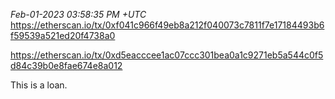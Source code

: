 _Feb-01-2023 03:58:35 PM +UTC_\
https://etherscan.io/tx/0xf041c966f49eb8a212f040073c7811f7e17184493b6f59539a521ed20f4738a0

https://etherscan.io/tx/0xd5eacccee1ac07ccc301bea0a1c9271eb5a544c0f5d84c39b0e8fae674e8a012

This is a loan.
